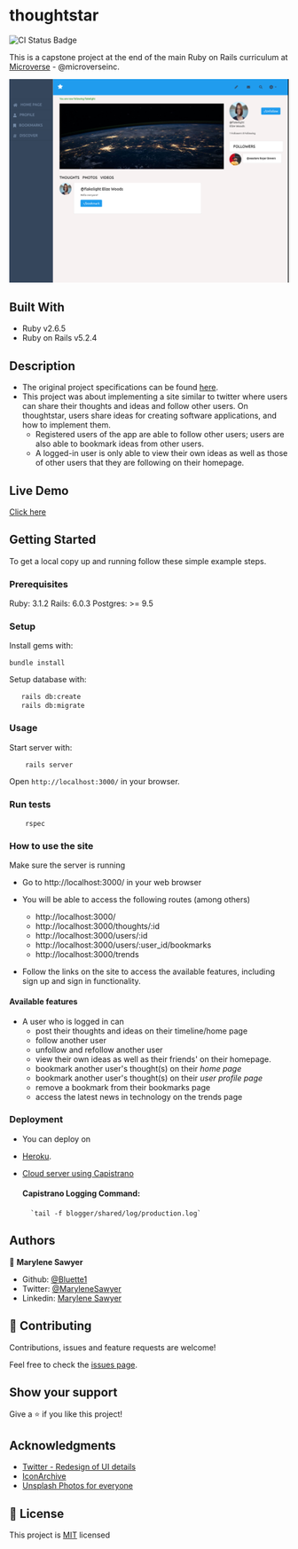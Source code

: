 # thoughtstar
![CI Status Badge](https://github.com/Bluette1/thoughtstar/workflows/Linters/badge.svg)

This is a capstone project at the end of the main Ruby on Rails curriculum at [Microverse](https:www.microverse.org/) - @microverseinc.

![demopage](./app/assets/images/screenshot.png)
## Built With

- Ruby v2.6.5
- Ruby on Rails v5.2.4

## Description
- The original project specifications can be found [here](https://www.notion.so/Twitter-redesign-f8a8d48453d54d1a949bb0ceab4c8718).
- This project was about implementing a site similar to twitter where users can share their thoughts and ideas and follow other users. On thoughtstar, users share ideas for creating software applications, and how to implement them.
  - Registered users of the app are able to follow other users; users are also able to bookmark ideas from other users.
  - A logged-in user is only able to view their own ideas as well as those of other users that they are following on their homepage.

## Live Demo

[Click here](https://thoughtstar.fly.dev)


## Getting Started

To get a local copy up and running follow these simple example steps.

### Prerequisites

Ruby: 3.1.2
Rails: 6.0.3
Postgres: >= 9.5

### Setup

Install gems with:

```
bundle install
```

Setup database with:

```
   rails db:create
   rails db:migrate
```



### Usage

Start server with:

```
    rails server
```

Open `http://localhost:3000/` in your browser.

### Run tests

```
    rspec
```

### How to use the site
Make sure the server is running
- Go to http://localhost:3000/ in your web browser
- You will be able to access the following routes (among others)
   - http://localhost:3000/
   - http://localhost:3000/thoughts/:id
   - http://localhost:3000/users/:id
   - http://localhost:3000/users/:user_id/bookmarks
   - http://localhost:3000/trends
   
- Follow the links on the site to access the available features, including sign up and sign in functionality.
#### Available features
- A user who is logged in can
   - post their thoughts and ideas on their timeline/home page
   - follow another user
   - unfollow and refollow another user
   - view their own ideas as well as their friends' on their homepage.
   - bookmark another user's thought(s) on their *home page*
   - bookmark another user's thought(s) on their *user profile page*
   - remove a bookmark from their bookmarks page
   - access the latest news in technology on the trends page

### Deployment
- You can deploy on
 - [Heroku](https://devcenter.heroku.com/categories/ruby-support).
 - [Cloud server using Capistrano](https://gorails.com/deploy/ubuntu/18.04)

     #### Capistrano Logging Command:
         `tail -f blogger/shared/log/production.log`

## Authors

👤 **Marylene Sawyer**
- Github: [@Bluette1](https://github.com/Bluette1)
- Twitter: [@MaryleneSawyer](https://twitter.com/MaryleneSawyer)
- Linkedin: [Marylene Sawyer](https://www.linkedin.com/in/marylene-sawyer)

## 🤝 Contributing

Contributions, issues and feature requests are welcome!

Feel free to check the [issues page](https://github.com/Bluette1/thoughtstar/issues).

## Show your support

Give a ⭐️ if you like this project!

## Acknowledgments
- [Twitter - Redesign of UI details](https://www.behance.net/gallery/14286087/Twitter-Redesign-of-UI-details)
- [IconArchive](https://iconarchive.com/show/papirus-status-icons-by-papirus-team/avatar-default-icon.html)
- [Unsplash Photos for everyone](https://unsplash.com/)


## 📝 License

This project is [MIT](https://opensource.org/licenses/MIT) licensed
